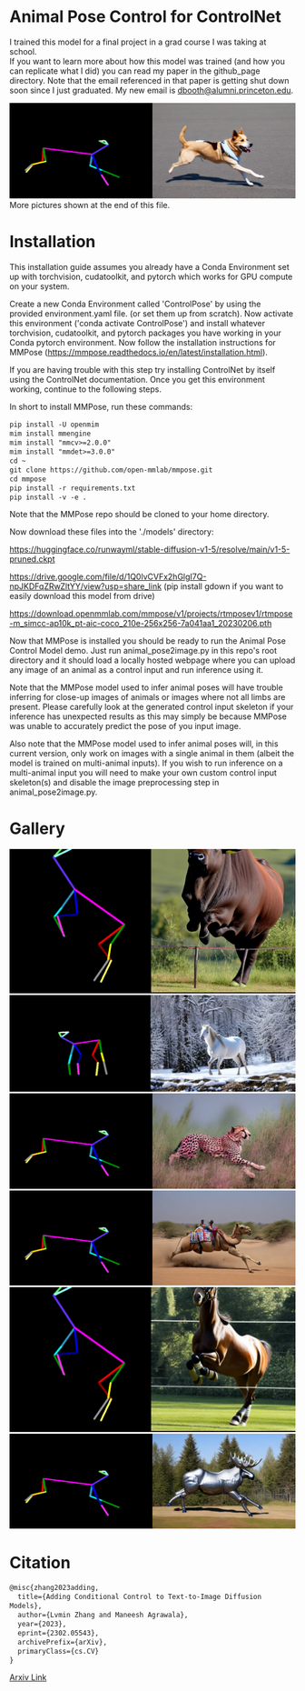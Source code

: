 # Animal Pose Control for ControlNet

<!-- [ControlNet 1.1](https://github.com/lllyasviel/ControlNet-v1-1-nightly) is released. Those new models will be merged to this repo after we make sure that everything is good. -->

I trained this model for a final project in a grad course I was taking at school.  
If you want to learn more about how this model was trained (and how you can replicate what I did) you can read my paper in the github_page directory.
Note that the email referenced in that paper is getting shut down soon since I just graduated.  My new email is dbooth@alumni.princeton.edu.

![img](github_page/results_running_dog.png)
More pictures shown at the end of this file.

# Installation

This installation guide assumes you already have a Conda Environment set up with torchvision, cudatoolkit, and pytorch which works for GPU compute on your system.

Create a new Conda Environment called 'ControlPose' by using the provided environment.yaml file. (or set them up from scratch).  Now activate this environment ('conda activate ControlPose') and install whatever torchvision, cudatoolkit, and pytorch packages you have working in your Conda pytorch environment. Now follow the installation instructions for MMPose (https://mmpose.readthedocs.io/en/latest/installation.html).

If you are having trouble with this step try installing ControlNet by itself using the ControlNet documentation.  Once you get this environment working, continue to the following steps.

In short to install MMPose, run these commands: 

```
pip install -U openmim
mim install mmengine
mim install "mmcv>=2.0.0"
mim install "mmdet>=3.0.0"
cd ~
git clone https://github.com/open-mmlab/mmpose.git
cd mmpose
pip install -r requirements.txt
pip install -v -e .
```

Note that the MMPose repo should be cloned to your home directory.

Now download these files into the './models' directory:

https://huggingface.co/runwayml/stable-diffusion-v1-5/resolve/main/v1-5-pruned.ckpt

https://drive.google.com/file/d/1Q0lvCVFx2hGlgI7Q-npJKDFqZRwZltYY/view?usp=share_link 
(pip install gdown if you want to easily download this model from drive)

https://download.openmmlab.com/mmpose/v1/projects/rtmposev1/rtmpose-m_simcc-ap10k_pt-aic-coco_210e-256x256-7a041aa1_20230206.pth

Now that MMPose is installed you should be ready to run the Animal Pose Control Model demo.  Just run animal_pose2image.py in this repo's root directory and it should load a locally hosted webpage where you can upload any image of an animal as a control input and run inference using it.

Note that the MMPose model used to infer animal poses will have trouble inferring for close-up images of animals or images where not all limbs are present.  Please carefully look at the generated control input skeleton if your inference has unexpected results as this may simply be because MMPose was unable to accurately predict the pose of you input image.

Also note that the MMPose model used to infer animal poses will, in this current version, only work on images with a single animal in them (albeit the model is trained on multi-animal inputs).  If you wish to run inference on a multi-animal input you will need to make your own custom control input skeleton(s) and disable the image preprocessing step in animal_pose2image.py.  

# Gallery

![img](github_page/results_cow.png)
![img](github_page/results_horse.png)
![img](github_page/results_hot_pink_cheetah.png)
![img](github_page/results_camel.png)
![img](github_page/results_jumping_horse.png)
![img](github_page/results_metallic_moose.png)


# Citation

    @misc{zhang2023adding,
      title={Adding Conditional Control to Text-to-Image Diffusion Models}, 
      author={Lvmin Zhang and Maneesh Agrawala},
      year={2023},
      eprint={2302.05543},
      archivePrefix={arXiv},
      primaryClass={cs.CV}
    }

[Arxiv Link](https://arxiv.org/abs/2302.05543)
